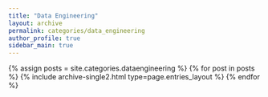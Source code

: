 ```yaml
---
title: "Data Engineering"
layout: archive
permalink: categories/data_engineering
author_profile: true
sidebar_main: true
---
```

{% assign posts = site.categories.dataengineering %}
{% for post in posts %} {% include archive-single2.html type=page.entries_layout %} {% endfor %}